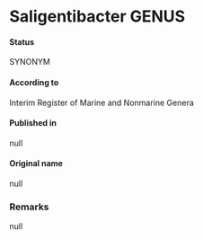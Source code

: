# Saligentibacter GENUS

#### Status
SYNONYM

#### According to
Interim Register of Marine and Nonmarine Genera

#### Published in
null

#### Original name
null

### Remarks
null